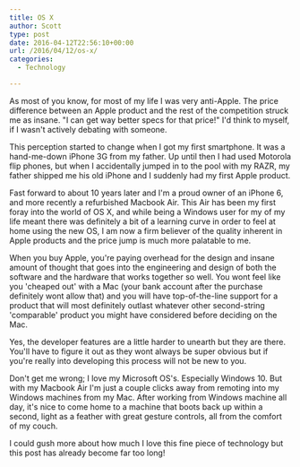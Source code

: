 ```yaml
---
title: OS X
author: Scott
type: post
date: 2016-04-12T22:56:10+00:00
url: /2016/04/12/os-x/
categories:
  - Technology

---
```

As most of you know, for most of my life I was very anti-Apple. The price difference between an Apple product and the rest of the competition struck me as insane. "I can get way better specs for that price!" I'd think to myself, if I wasn't actively debating with someone.

This perception started to change when I got my first smartphone. It was a hand-me-down iPhone 3G from my father. Up until then I had used Motorola flip phones, but when I accidentally jumped in to the pool with my RAZR, my father shipped me his old iPhone and I suddenly had my first Apple product.

Fast forward to about 10 years later and I'm a proud owner of an iPhone 6, and more recently a refurbished Macbook Air. This Air has been my first foray into the world of OS X, and while being a Windows user for my of my life meant there was definitely a bit of a learning curve in order to feel at home using the new OS, I am now a firm believer of the quality inherent in Apple products and the price jump is much more palatable to me.

When you buy Apple, you're paying overhead for the design and insane amount of thought that goes into the engineering and design of both the software and the hardware that works together so well. You wont feel like you 'cheaped out' with a Mac (your bank account after the purchase definitely wont allow that) and you will have top-of-the-line support for a product that will most definitely outlast whatever other second-string 'comparable' product you might have considered before deciding on the Mac.

Yes, the developer features are a little harder to unearth but they are there. You'll have to figure it out as they wont always be super obvious but if you're really into developing this process will not be new to you.

Don't get me wrong; I love my Microsoft OS's. Especially Windows 10. But with my Macbook Air I'm just a couple clicks away from remoting into my Windows machines from my Mac. After working from Windows machine all day, it's nice to come home to a machine that boots back up within a second, light as a feather with great gesture controls, all from the comfort of my couch.

I could gush more about how much I love this fine piece of technology but this post has already become far too long!
